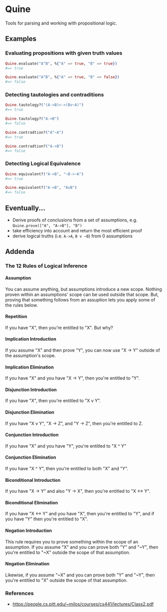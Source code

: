 # Quine

Tools for parsing and working with propositional logic.

## Examples

### Evaluating propositions with given truth values

```elixir
Quine.evaluate("A^B", %{"A" => true, "B" => true})
#=> true

Quine.evaluate("A^B", %{"A" => true, "B" => false})
#=> false
```

### Detecting tautologies and contraditions

```elixir
Quine.tautology?("(A->B)<->(Bv~A)")
#=> true

Quine.tautology?("A->B")
#=> false

Quine.contradtion?("A^~A")
#=> true

Quine.contradtion?("A->B")
#=> false
```

### Detecting Logical Equivalence

```elixir
Quine.equivalent?("A->B", "~B->~A")
#=> true

Quine.equivalent?("A->B", "AvB")
#=> false
```

## Eventually...

- Derive proofs of conclusions from a set of assumptions, e.g. `Quine.prove(["A", "A->B"], "B")`
- take efficiency into account and return the most efficient proof
- derive logical truths (i.e. `A->A`, `B v ~B`) from 0 assumptions

## Addenda
### The 12 Rules of Logical Inference

#### Assumption

You can assume anything, but assumptions introduce a new scope. Nothing proven within an assumptions' scope can be used outside that scope. But, proving that something follows from an assuption lets you apply some of the rules below.

#### Repetition

If you have "X", then you're entitled to "X". But why?

#### Implication Introduction

If you assume "X" and then prove "Y", you can now use "X -> Y" outside of the assumption's scope.

#### Implication Elimination

If you have "X" and you have "X -> Y", then you're entitled to "Y".

#### Disjunction Introduction

If you have "X", then you're entitled to "X v Y".

#### Disjunction Elimination

If you have "X v Y", "X -> Z", and "Y -> Z", then you're entitled to Z.

#### Conjunction Introduction

If you have "X" and you have "Y", you're entitled to "X ^ Y"

#### Conjunction Elimination

If you have "X ^ Y", then you're entitled to both "X" and "Y".

#### Biconditional Introduction

If you have "X -> Y" and also "Y -> X", then you're entitled to "X <-> Y".

#### Biconditional Elimination

If you have "X <-> Y" and you have "X", then you're entitled to "Y", and if you have "Y" then you're entitled to "X".

#### Negation Introduction

This rule requires you to prove something within the scope of an assumption. If you assume "X" and you can prove both "Y" and "~Y", then you're entitled to "~X" outside the scope of that assumption.

#### Negation Elimination

Likewise, if you assume "~X" and you can prove both "Y" and "~Y", then you're entitled to "X" outside the scope of that assumption.

### References

- https://people.cs.pitt.edu/~milos/courses/cs441/lectures/Class2.pdf
